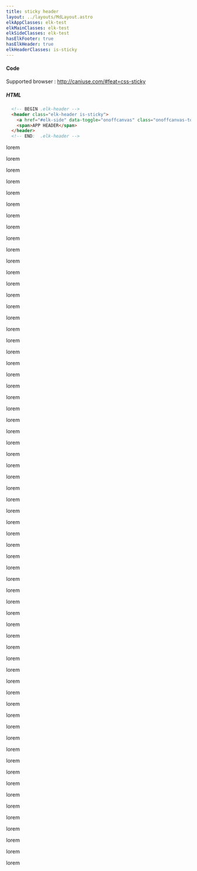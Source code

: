 ```yaml
---
title: sticky header
layout: ../layouts/MdLayout.astro
elkAppClasses: elk-test
elkMainClasses: elk-test
elkSideClasses: elk-test
hasElkFooter: true
hasElkHeader: true
elkHeaderClasses: is-sticky
---
```

<h4>Code</h4>
<p>Supported browser : <a href="http://caniuse.com/#feat=css-sticky">http://caniuse.com/#feat=css-sticky</a></p>
<h5>HTML</h5>

```html
  <!-- BEGIN .elk-header -->
  <header class="elk-header is-sticky">
    <a href="#elk-side" data-toggle="onoffcanvas" class="onoffcanvas-toggler" aria-expanded=false></a>
    <span>APP HEADER</span>
  </header>
  <!-- END:  .elk-header -->
```


<p>lorem</p>
<p>lorem</p>
<p>lorem</p>
<p>lorem</p>
<p>lorem</p>
<p>lorem</p>
<p>lorem</p>
<p>lorem</p>
<p>lorem</p>
<p>lorem</p>
<p>lorem</p>
<p>lorem</p>
<p>lorem</p>
<p>lorem</p>
<p>lorem</p>
<p>lorem</p>
<p>lorem</p>
<p>lorem</p>
<p>lorem</p>
<p>lorem</p>
<p>lorem</p>
<p>lorem</p>
<p>lorem</p>
<p>lorem</p>
<p>lorem</p>
<p>lorem</p>
<p>lorem</p>
<p>lorem</p>
<p>lorem</p>
<p>lorem</p>
<p>lorem</p>
<p>lorem</p>
<p>lorem</p>
<p>lorem</p>
<p>lorem</p>
<p>lorem</p>
<p>lorem</p>
<p>lorem</p>
<p>lorem</p>
<p>lorem</p>
<p>lorem</p>
<p>lorem</p>
<p>lorem</p>
<p>lorem</p>
<p>lorem</p>
<p>lorem</p>
<p>lorem</p>
<p>lorem</p>
<p>lorem</p>
<p>lorem</p>
<p>lorem</p>
<p>lorem</p>
<p>lorem</p>
<p>lorem</p>
<p>lorem</p>
<p>lorem</p>
<p>lorem</p>
<p>lorem</p>
<p>lorem</p>
<p>lorem</p>
<p>lorem</p>
<p>lorem</p>
<p>lorem</p>
<p>lorem</p>
